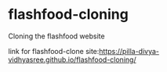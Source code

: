 # flashfood-cloning
Cloning the flashfood website


link for flashfood-clone site:https://pilla-divya-vidhyasree.github.io/flashfood-cloning/
